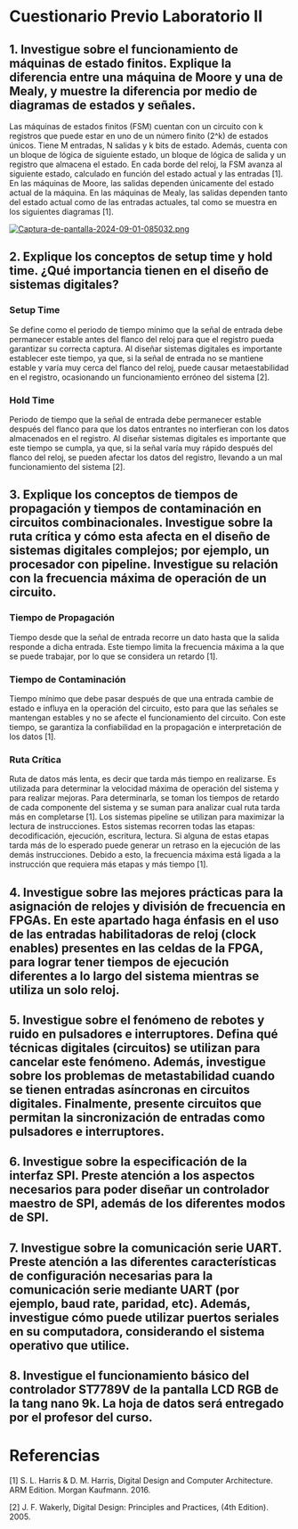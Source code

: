 # Cuestionario Previo Laboratorio II

##  1. Investigue sobre el funcionamiento de máquinas de estado finitos. Explique la diferencia entre una máquina de Moore y una de Mealy, y muestre la diferencia por medio de diagramas de estados y señales.

Las máquinas de estados finitos (FSM) cuentan con un circuito con k registros que puede estar en uno de un número finito (2^k) de estados únicos. Tiene M entradas, N salidas y k bits de estado. Además, cuenta con un bloque de lógica de siguiente estado, un bloque de lógica de salida y un registro que almacena el estado. En cada borde del reloj, la FSM avanza al siguiente estado, calculado en función del estado actual y las entradas [1]. 
En las máquinas de Moore, las salidas dependen únicamente del estado actual de la máquina. En las máquinas de Mealy, las salidas dependen tanto del estado actual como de las entradas actuales, tal como se muestra en los siguientes diagramas [1].

[![Captura-de-pantalla-2024-09-01-085032.png](https://i.postimg.cc/5tRybY1T/Captura-de-pantalla-2024-09-01-085032.png)](https://postimg.cc/p9KRBdmJ)

## 2. Explique los conceptos de setup time y hold time. ¿Qué importancia tienen en el diseño de sistemas digitales?

### Setup Time

Se define como el periodo de tiempo mínimo que la señal de entrada debe permanecer estable antes del flanco del reloj para que el registro pueda garantizar su correcta captura. Al diseñar sistemas digitales es importante establecer este tiempo, ya que, si la señal de entrada no se mantiene estable y varía muy cerca del flanco del reloj, puede causar metaestabilidad en el registro, ocasionando un funcionamiento erróneo del sistema [2].

### Hold Time

Periodo de tiempo que la señal de entrada debe permanecer estable después del flanco para que los datos entrantes no interfieran con los datos almacenados en el registro. Al diseñar sistemas digitales es importante que este tiempo se cumpla, ya que, si la señal varía muy rápido después del flanco del reloj, se pueden afectar los datos del registro, llevando a un mal funcionamiento del sistema [2].

## 3. Explique los conceptos de tiempos de propagación y tiempos de contaminación en circuitos combinacionales. Investigue sobre la ruta crítica y cómo esta afecta en el diseño de sistemas digitales complejos; por ejemplo, un procesador con pipeline. Investigue su relación con la frecuencia máxima de operación de un circuito.

### Tiempo de Propagación

Tiempo desde que la señal de entrada recorre un dato hasta que la salida responde a dicha entrada. Este tiempo limita la frecuencia máxima a la que se puede trabajar, por lo que se considera un retardo [1].

### Tiempo de Contaminación

Tiempo mínimo que debe pasar después de que una entrada cambie de estado e influya en la operación del circuito, esto para que las señales se mantengan estables y no se afecte el funcionamiento del circuito. Con este tiempo, se garantiza la confiabilidad en la propagación e interpretación de los datos [1].

### Ruta Crítica

Ruta de datos más lenta, es decir que tarda más tiempo en realizarse. Es utilizada para determinar la velocidad máxima de operación del sistema y para realizar mejoras. Para determinarla, se toman los tiempos de retardo de cada componente del sistema y se suman para analizar cual ruta tarda más en completarse [1].
Los sistemas pipeline se utilizan para maximizar la lectura de instrucciones. Estos sistemas recorren todas las etapas: decodificación, ejecución, escritura, lectura. Si alguna de estas etapas tarda más de lo esperado puede generar un retraso en la ejecución de las demás instrucciones. Debido a esto, la frecuencia máxima está ligada a la instrucción que requiera más etapas y más tiempo [1]. 


## 4. Investigue sobre las mejores prácticas para la asignación de relojes y división de frecuencia en FPGAs. En este apartado haga énfasis en el uso de las entradas habilitadoras de reloj (clock enables) presentes en las celdas de la FPGA, para lograr tener tiempos de ejecución diferentes a lo largo del sistema mientras se utiliza un solo reloj.

## 5. Investigue sobre el fenómeno de rebotes y ruido en pulsadores e interruptores. Defina qué técnicas digitales (circuitos) se utilizan para cancelar este fenómeno. Además, investigue sobre los problemas de metastabilidad cuando se tienen entradas asíncronas en circuitos digitales. Finalmente, presente circuitos que permitan la sincronización de entradas como pulsadores e interruptores.

## 6. Investigue sobre la especificación de la interfaz SPI. Preste atención a los aspectos necesarios para poder diseñar un controlador maestro de SPI, además de los diferentes modos de SPI.

## 7. Investigue sobre la comunicación serie UART. Preste atención a las diferentes características de configuración necesarias para la comunicación serie mediante UART (por ejemplo, baud rate, paridad, etc). Además, investigue cómo puede utilizar puertos seriales en su computadora, considerando el sistema operativo que utilice.

## 8. Investigue el funcionamiento básico del controlador ST7789V de la pantalla LCD RGB de la tang nano 9k. La hoja de datos será entregado por el profesor del curso.


# Referencias

[1] S. L. Harris & D. M. Harris, Digital Design and Computer Architecture. ARM Edition. Morgan Kaufmann. 2016.

[2] J. F. Wakerly, Digital Design: Principles and Practices, (4th Edition). 2005.
